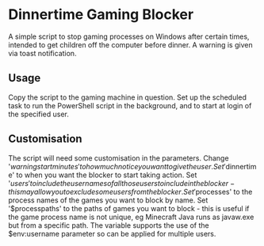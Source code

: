 # Dinnertime Gaming Blocker

A simple script to stop gaming processes on Windows after certain times, intended to get children off the computer before dinner.
A warning is given via toast notification.

## Usage
Copy the script to the gaming machine in question.
Set up the scheduled task to run the PowerShell script in the background, and to start at login of the specified user.

## Customisation

The script will need some customisation in the parameters.
Change '$warningstartminutes' to how much notice you want to give the user.
Set '$dinnertime' to when you want the blocker to start taking action.
Set '$users' to include the usernames of all those users to include in the blocker - this may allow you to exclude some users from the blocker.
Set '$processes' to the process names of the games you want to block by name.
Set '$processpaths' to the paths of games you want to block - this is useful if the game process name is not unique, eg Minecraft Java runs as javaw.exe but from a specific path. The variable supports the use of the $env:username parameter so can be applied for multiple users.
